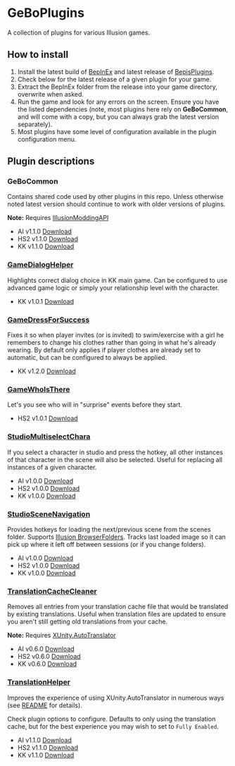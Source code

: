 # GeBoPlugins

A collection of plugins for various Illusion games.

## How to install
1. Install the latest build of [BepInEx](https://builds.bepis.io/projects/bepinex_be) and latest release of [BepisPlugins](https://github.com/IllusionMods/BepisPlugins/releases).
2. Check below for the latest release of a given plugin for your game.
3. Extract the BepInEx folder from the release into your game directory, overwrite when asked.
4. Run the game and look for any errors on the screen. Ensure you have the listed dependencies (note, most plugins here rely on **GeBoCommon**, and will come with a copy, but you can always grab the latest version separately).
5. Most plugins have some level of configuration available in the plugin configuration menu.

## Plugin descriptions

### GeBoCommon

Contains shared code used by other plugins in this repo. Unless otherwise noted latest version should continue to work with older versions of plugins. 

**Note:** Requires [IllusionModdingAPI](https://github.com/IllusionMods/IllusionModdingAPI/)

- AI v1.1.0 [Download](https://github.com/GeBo1/GeBoPlugins/releases/download/r15/AI_GeBoCommon.v1.1.0.zip)
- HS2 v1.1.0 [Download](https://github.com/GeBo1/GeBoPlugins/releases/download/r15/HS2_GeBoCommon.v1.1.0.zip)
- KK v1.1.0 [Download](https://github.com/GeBo1/GeBoPlugins/releases/download/r15/KK_GeBoCommon.v1.1.0.zip)

### [GameDialogHelper](src/GameDialogHelper/README.md)

Highlights correct dialog choice in KK main game. Can be configured to use advanced game logic or simply your relationship level with the character.

- KK v1.0.1 [Download](https://github.com/GeBo1/GeBoPlugins/releases/download/r23/KK_GameDialogHelper.v1.0.1.zip)

### [GameDressForSuccess](src/GameDressForSuccess/README.md)

Fixes it so when player invites (or is invited) to swim/exercise with a girl he remembers to change his clothes rather than going in what he's already wearing. By default only applies if player clothes are already set to automatic, but can be configured to always be applied.

- KK v1.2.0 [Download](https://github.com/GeBo1/GeBoPlugins/releases/download/r18/KK_GameDressForSuccess.v1.2.0.zip)

### [GameWhoIsThere](src/GameWhoIsThere/README.md)

Let's you see who will in "surprise" events before they start.

- HS2 v1.0.1 [Download](https://github.com/GeBo1/GeBoPlugins/releases/download/r22/HS2_GameWhoIsThere.v1.0.1.zip)

### [StudioMultiselectChara](src/StudioMultiselectChara/README.md)

If you select a character in studio and press the hotkey, all other instances of that character in the scene will also be selected. Useful for replacing all instances of a given character.

- AI v1.0.0 [Download](https://github.com/GeBo1/GeBoPlugins/releases/download/r20/AI_StudioMultiselectChara.v1.0.0.zip)
- HS2 v1.0.0 [Download](https://github.com/GeBo1/GeBoPlugins/releases/download/r20/HS2_StudioMultiselectChara.v1.0.0.zip)
- KK v1.0.0 [Download](https://github.com/GeBo1/GeBoPlugins/releases/download/r20/KK_StudioMultiselectChara.v1.0.0.zip)

[//]: # (### StudioSceneCharaInfo)

### [StudioSceneNavigation](src/StudioSceneNavigation/README.md)

Provides hotkeys for loading the next/previous scene from the scenes folder. Supports [Illusion BrowserFolders](https://github.com/ManlyMarco/Illusion_BrowserFolders). Tracks last loaded image so it can pick up where it left off between sessions (or if you change folders).

- AI v1.0.0 [Download](https://github.com/GeBo1/GeBoPlugins/releases/download/r21/AI_StudioSceneNavigation.v1.0.0.zip)
- HS2 v1.0.0 [Download](https://github.com/GeBo1/GeBoPlugins/releases/download/r21/HS2_StudioSceneNavigation.v1.0.0.zip)
- KK v1.0.0 [Download](https://github.com/GeBo1/GeBoPlugins/releases/download/r21/KK_StudioSceneNavigation.v1.0.0.zip)

### [TranslationCacheCleaner](src/TranslationCacheCleaner/README.md)

Removes all entries from your translation cache file that would be translated by existing translations.  Useful when translation files are updated to ensure you aren't still getting old translations from your cache.  

**Note:** Requires [XUnity.AutoTranslator](https://github.com/bbepis/XUnity.AutoTranslator)

- AI v0.6.0 [Download](https://github.com/GeBo1/GeBoPlugins/releases/download/r19/AI_TranslationCacheCleaner.v0.6.0.zip)
- HS2 v0.6.0 [Download](https://github.com/GeBo1/GeBoPlugins/releases/download/r19/HS2_TranslationCacheCleaner.v0.6.0.zip)
- KK v0.6.0 [Download](https://github.com/GeBo1/GeBoPlugins/releases/download/r19/KK_TranslationCacheCleaner.v0.6.0.zip)

### [TranslationHelper](src/TranslationHelper/README.md)

Improves the experience of using XUnity.AutoTranslator in numerous ways (see [README](src/TranslationHelper/README.md) for details).

Check plugin options to configure. Defaults to only using the translation cache, but for the best experience you may wish to set to `Fully Enabled`.

- AI v1.1.0 [Download](https://github.com/GeBo1/GeBoPlugins/releases/download/r16/AI_TranslationHelper.v1.1.0.zip)
- HS2 v1.1.0 [Download](https://github.com/GeBo1/GeBoPlugins/releases/download/r16/HS2_TranslationHelper.v1.1.0.zip)
- KK v1.1.0 [Download](https://github.com/GeBo1/GeBoPlugins/releases/download/r16/KK_TranslationHelper.v1.1.0.zip)



